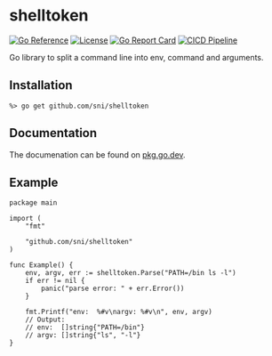 # shelltoken

[![Go Reference](https://pkg.go.dev/badge/github.com/sni/shelltoken.svg)](https://pkg.go.dev/github.com/sni/shelltoken)
[![License](https://img.shields.io/github/license/sni/shelltoken)](https://github.com/sni/shelltoken/blob/main/LICENSE)
[![Go Report Card](https://goreportcard.com/badge/github.com/sni/shelltoken)](https://goreportcard.com/report/github.com/sni/shelltoken)
[![CICD Pipeline](https://github.com/sni/shelltoken/actions/workflows/citest.yml/badge.svg)](https://github.com/sni/shelltoken/actions/workflows/citest.yml)

Go library to split a command line into env, command and arguments.

## Installation

    %> go get github.com/sni/shelltoken

## Documentation

The documenation can be found on [pkg.go.dev](https://pkg.go.dev/github.com/sni/shelltoken).

## Example

```golang
package main

import (
	"fmt"

	"github.com/sni/shelltoken"
)

func Example() {
	env, argv, err := shelltoken.Parse("PATH=/bin ls -l")
	if err != nil {
		panic("parse error: " + err.Error())
	}

	fmt.Printf("env:  %#v\nargv: %#v\n", env, argv)
	// Output:
	// env:  []string{"PATH=/bin"}
	// argv: []string{"ls", "-l"}
}
```
